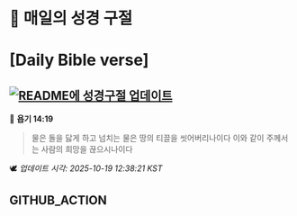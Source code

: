# 🙏 매일의 성경 구절
# [Daily Bible verse]
## [![README에 성경구절 업데이트](https://github.com/DONGSUKA/first_test/actions/workflows/update-readme-bible.yml/badge.svg)](https://github.com/DONGSUKA/first_test/actions/workflows/update-readme-bible.yml)
<!-- START_BIBLE_VERSE -->
📖 **욥기 14:19**
> 물은 돌을 닳게 하고 넘치는 물은 땅의 티끌을 씻어버리나이다 이와 같이 주께서는 사람의 희망을 끊으시나이다

🕊️ _업데이트 시각: 2025-10-19 12:38:21 KST_
  <!-- END_BIBLE_VERSE -->
## GITHUB_ACTION
